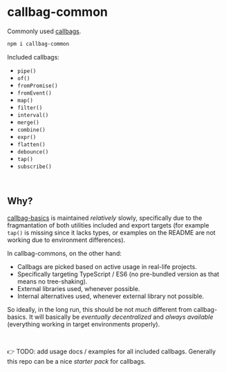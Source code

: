# callbag-common

Commonly used [callbags](https://github.com/callbag/callbag).

```bash
npm i callbag-common
```

Included callbags:

- `pipe()`
- `of()`
- `fromPromise()`
- `fromEvent()`
- `map()`
- `filter()`
- `interval()`
- `merge()`
- `combine()`
- `expr()`
- `flatten()`
- `debounce()`
- `tap()`
- `subscribe()`

<br>

## Why?

[callbag-basics](https://github.com/staltz/callbag-basics) is maintained _relatively_ slowly, specifically due to the fragmantation
of both utilities included and export targets (for example `tap()` is missing since it lacks types, or examples 
on the README are not working due to environment differences).

In callbag-commons, on the other hand:

- Callbags are picked based on active usage in real-life projects.
- Specifically targeting TypeScript / ES6 (no pre-bundled version as that means no tree-shaking).
- External libraries used, whenever possible.
- Internal alternatives used, whenever external library not possible.

So ideally, in the long run, this should be not _much_ different from callbag-basics. It will basically be
_eventually decentralized_ and _always available_ (everything working in target environments properly).

<br>

👉 TODO: add usage docs / examples for all included callbags. Generally this repo can be a nice _starter pack_ for callbags.